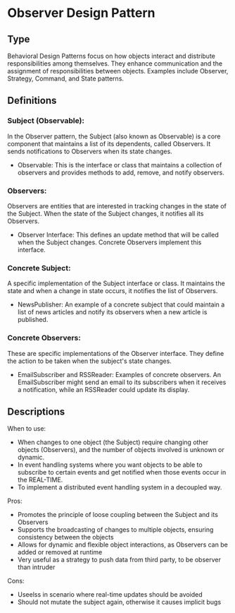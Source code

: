 # **Observer Design Pattern**

## **Type**

Behavioral Design Patterns focus on how objects interact and distribute responsibilities among themselves. They enhance communication and the assignment of responsibilities between objects. Examples include Observer, Strategy, Command, and State patterns.

## **Definitions**

### **Subject (Observable):**

In the Observer pattern, the Subject (also known as Observable) is a core component that maintains a list of its dependents, called Observers. It sends notifications to Observers when its state changes.

- Observable: This is the interface or class that maintains a collection of observers and provides methods to add, remove, and notify observers.

### **Observers:**

Observers are entities that are interested in tracking changes in the state of the Subject. When the state of the Subject changes, it notifies all its Observers.

- Observer Interface: This defines an update method that will be called when the Subject changes. Concrete Observers implement this interface.

### **Concrete Subject:**

A specific implementation of the Subject interface or class. It maintains the state and when a change in state occurs, it notifies the list of Observers.

- NewsPublisher: An example of a concrete subject that could maintain a list of news articles and notify its observers when a new article is published.

### **Concrete Observers:**

These are specific implementations of the Observer interface. They define the action to be taken when the subject's state changes.

- EmailSubscriber and RSSReader: Examples of concrete observers. An EmailSubscriber might send an email to its subscribers when it receives a notification, while an RSSReader could update its display.

## **Descriptions**

When to use:

- When changes to one object (the Subject) require changing other objects (Observers), and the number of objects involved is unknown or dynamic.
- In event handling systems where you want objects to be able to subscribe to certain events and get notified when those events occur in the REAL-TIME.
- To implement a distributed event handling system in a decoupled way.

Pros:

- Promotes the principle of loose coupling between the Subject and its Observers
- Supports the broadcasting of changes to multiple objects, ensuring consistency between the objects
- Allows for dynamic and flexible object interactions, as Observers can be added or removed at runtime
- Very useful as a strategy to push data from third party, to be observer than intruder

Cons:

- Useelss in scenario where real-time updates should be avoided
- Should not mutate the subject again, otherwise it causes implicit bugs

